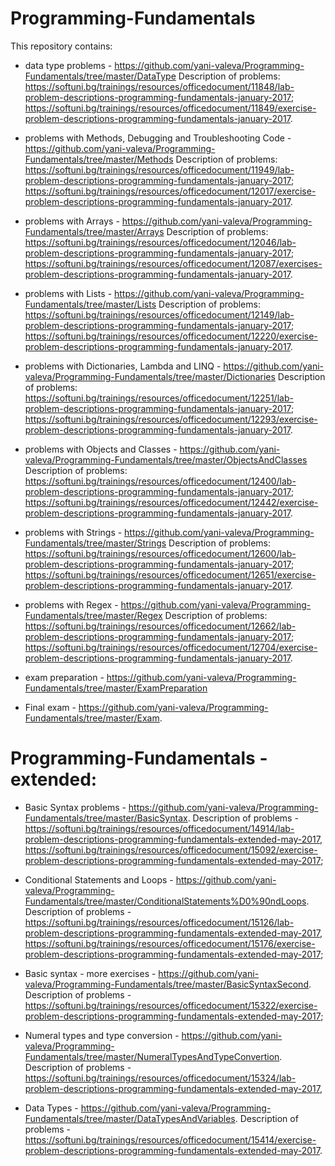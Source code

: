 # Programming-Fundamentals

This repository contains:

- data type problems - https://github.com/yani-valeva/Programming-Fundamentals/tree/master/DataType 
Description of problems:
https://softuni.bg/trainings/resources/officedocument/11848/lab-problem-descriptions-programming-fundamentals-january-2017; 
https://softuni.bg/trainings/resources/officedocument/11849/exercise-problem-descriptions-programming-fundamentals-january-2017.

- problems with Methods, Debugging and Troubleshooting Code - https://github.com/yani-valeva/Programming-Fundamentals/tree/master/Methods
Description of problems:
https://softuni.bg/trainings/resources/officedocument/11949/lab-problem-descriptions-programming-fundamentals-january-2017; 
https://softuni.bg/trainings/resources/officedocument/12017/exercise-problem-descriptions-programming-fundamentals-january-2017.

- problems with Arrays - https://github.com/yani-valeva/Programming-Fundamentals/tree/master/Arrays
Description of problems:
https://softuni.bg/trainings/resources/officedocument/12046/lab-problem-descriptions-programming-fundamentals-january-2017;
https://softuni.bg/trainings/resources/officedocument/12087/exercises-problem-descriptions-programming-fundamentals-january-2017.

- problems with Lists - https://github.com/yani-valeva/Programming-Fundamentals/tree/master/Lists
Description of problems:
https://softuni.bg/trainings/resources/officedocument/12149/lab-problem-descriptions-programming-fundamentals-january-2017;
https://softuni.bg/trainings/resources/officedocument/12220/exercise-problem-descriptions-programming-fundamentals-january-2017.

- problems with Dictionaries, Lambda and LINQ - https://github.com/yani-valeva/Programming-Fundamentals/tree/master/Dictionaries
Description of problems:
https://softuni.bg/trainings/resources/officedocument/12251/lab-problem-descriptions-programming-fundamentals-january-2017;
https://softuni.bg/trainings/resources/officedocument/12293/exercise-problem-descriptions-programming-fundamentals-january-2017.

- problems with Objects and Classes - https://github.com/yani-valeva/Programming-Fundamentals/tree/master/ObjectsAndClasses
Description of problems:
https://softuni.bg/trainings/resources/officedocument/12400/lab-problem-descriptions-programming-fundamentals-january-2017;
https://softuni.bg/trainings/resources/officedocument/12442/exercise-problem-descriptions-programming-fundamentals-january-2017.

- problems with Strings - https://github.com/yani-valeva/Programming-Fundamentals/tree/master/Strings
Description of problems:
https://softuni.bg/trainings/resources/officedocument/12600/lab-problem-descriptions-programming-fundamentals-january-2017;
https://softuni.bg/trainings/resources/officedocument/12651/exercise-problem-descriptions-programming-fundamentals-january-2017.

- problems with Regex - https://github.com/yani-valeva/Programming-Fundamentals/tree/master/Regex
Description of problems:
https://softuni.bg/trainings/resources/officedocument/12662/lab-problem-descriptions-programming-fundamentals-january-2017;
https://softuni.bg/trainings/resources/officedocument/12704/exercise-problem-descriptions-programming-fundamentals-january-2017.

- exam preparation - https://github.com/yani-valeva/Programming-Fundamentals/tree/master/ExamPreparation

- Final exam - https://github.com/yani-valeva/Programming-Fundamentals/tree/master/Exam.

# Programming-Fundamentals - extended:

- Basic Syntax problems - https://github.com/yani-valeva/Programming-Fundamentals/tree/master/BasicSyntax.
Description of problems - https://softuni.bg/trainings/resources/officedocument/14914/lab-problem-descriptions-programming-fundamentals-extended-may-2017, https://softuni.bg/trainings/resources/officedocument/15092/exercise-problem-descriptions-programming-fundamentals-extended-may-2017;

- Conditional Statements and Loops - https://github.com/yani-valeva/Programming-Fundamentals/tree/master/ConditionalStatements%D0%90ndLoops.
Description of problems - https://softuni.bg/trainings/resources/officedocument/15126/lab-problem-descriptions-programming-fundamentals-extended-may-2017, https://softuni.bg/trainings/resources/officedocument/15176/exercise-problem-descriptions-programming-fundamentals-extended-may-2017;

- Basic syntax - more exercises - https://github.com/yani-valeva/Programming-Fundamentals/tree/master/BasicSyntaxSecond.
Description of problems - https://softuni.bg/trainings/resources/officedocument/15322/exercise-problem-descriptions-programming-fundamentals-extended-may-2017;

- Numeral types and type conversion - https://github.com/yani-valeva/Programming-Fundamentals/tree/master/NumeralTypesAndTypeConvertion.
Description of problems - https://softuni.bg/trainings/resources/officedocument/15324/lab-problem-descriptions-programming-fundamentals-extended-may-2017,

- Data Types - https://github.com/yani-valeva/Programming-Fundamentals/tree/master/DataTypesAndVariables.
Description of problems - https://softuni.bg/trainings/resources/officedocument/15414/exercise-problem-descriptions-programming-fundamentals-extended-may-2017.
